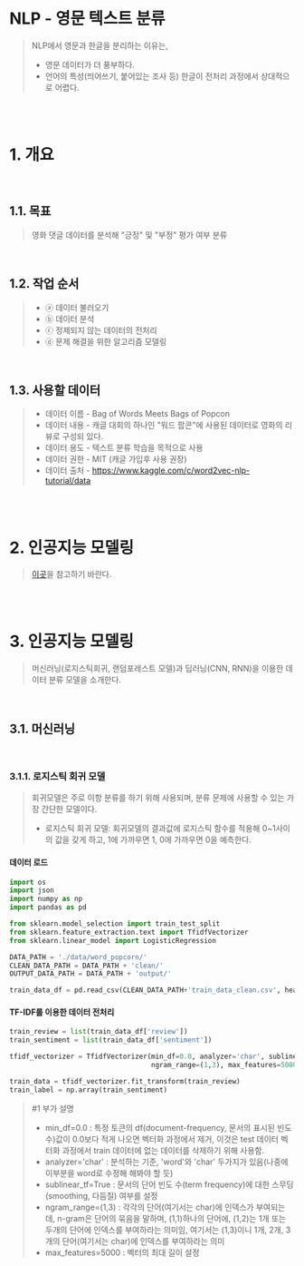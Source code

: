 # NLP - 영문 텍스트 분류

> NLP에서 영문과 한글을 분리하는 이유는,
> * 영문 데이터가 더 풍부하다.
> * 언어의 특성(띄어쓰기, 붙어있는 조사 등) 한글이 전처리 과정에서 상대적으로 어렵다. 

<br/><br/>

# 1. 개요

<br/>

## 1.1. 목표
> 영화 댓글 데이터를 분석해 "긍정" 및 "부정" 평가 여부 분류

<br/>

## 1.2. 작업 순서
> * ⓐ 데이터 불러오기
> * ⓑ 데이터 분석
> * ⓒ 정제되지 않는 데이터의 전처리
> * ⓓ 문제 해결을 위한 알고리즘 모델링

<br/>

## 1.3. 사용할 데이터
> * 데이터 이름 - Bag of Words Meets Bags of Popcon
> * 데이터 내용 - 캐글 대회의 하나인 "워드 팝콘"에 사용된 데이터로 영화의 리뷰로 구성되 있다.
> * 데이터 용도 - 텍스트 분류 학습을 목적으로 사용
> * 데이터 권한 - MIT (캐글 가입후 사용 권장)
> * 데이터 출처 - https://www.kaggle.com/c/word2vec-nlp-tutorial/data

<br/><br/>

# 2. 인공지능 모델링
> [이곳](https://github.com/freemancho1/ai/blob/master/70.-1.-1.-1.%20%EB%8D%B0%EC%9D%B4%ED%84%B0%20%EC%A0%84%EC%B2%98%EB%A6%AC.md)을 참고하기 바란다.

<br/><br/>

# 3. 인공지능 모델링
> 머신러닝(로지스틱회귀, 랜덤포레스트 모델)과 딥러닝(CNN, RNN)을 이용한 데이터 분류 모델을 소개한다.

<br/>

## 3.1. 머신러닝

<br/>

### 3.1.1. 로지스틱 회귀 모델
> 회귀모델은 주로 이항 분류를 하기 위해 사용되며, 분류 문제에 사용할 수 있는 가장 간단한 모델이다.
> * 로지스틱 회귀 모델: 회귀모델의 결과값에 로지스틱 함수를 적용해 0~1사이의 값을 갖게 하고, 1에 가까우면 1, 0에 가까우면 0을 예측한다.

#### 데이터 로드
```python
import os
import json
import numpy as np
import pandas as pd

from sklearn.model_selection import train_test_split
from sklearn.feature_extraction.text import TfidfVectorizer
from sklearn.linear_model import LogisticRegression

DATA_PATH = './data/word_popcorn/'
CLEAN_DATA_PATH = DATA_PATH + 'clean/'
OUTPUT_DATA_PATH = DATA_PATH + 'output/'

train_data_df = pd.read_csv(CLEAN_DATA_PATH+'train_data_clean.csv', header=0)
```

#### TF-IDF를 이용한 데이터 전처리
```python
train_review = list(train_data_df['review'])
train_sentiment = list(train_data_df['sentiment'])

tfidf_vectorizer = TfidfVectorizer(min_df=0.0, analyzer='char', sublinear_tf=True,      #1
                                   ngram_range=(1,3), max_features=5000)

train_data = tfidf_vectorizer.fit_transform(train_review)
train_label = np.array(train_sentiment)
```
> #1 부가 설명
> * min_df=0.0 : 특정 토큰의 df(document-frequency, 문서의 표시된 빈도 수)값이 0.0보다 적게 나오면 벡터화 과정에서 제거, 이것은 test 데이터 벡터화 과정에서 train 데이터에 없는 데이터를 삭제하기 위해 사용함.
> * analyzer='char' : 분석하는 기준, 'word'와 'char' 두가지가 있음(나중에 이부분을 word로 수정해 해봐야 할 듯)
> * sublinear_tf=True : 문서의 단어 빈도 수(term frequency)에 대한 스무딩(smoothing, 다듬질) 여부를 설정
> * ngram_range=(1,3) : 각각의 단어(여기서는 char)에 인덱스가 부여되는데, n-gram은 단어의 묶음을 말하며, (1,1)하나의 단어에, (1,2)는 1개 또는 두개의 단어에 인덱스를 부여하라는 의미임, 여기서는 (1,3)이니 1개, 2개, 3개의 단어(여기서는 char)에 인덱스를 부여하라는 의미
> * max_features=5000 : 벡터의 최대 길이 설정
